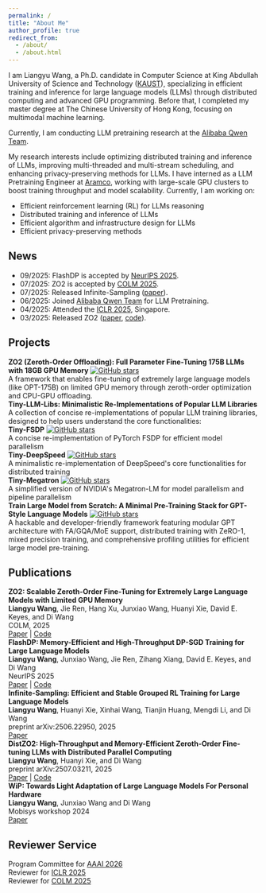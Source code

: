 ```yaml
---
permalink: /
title: "About Me"
author_profile: true
redirect_from: 
  - /about/
  - /about.html
---
```


<div class="intro-text">
I am Liangyu Wang, a Ph.D. candidate in Computer Science at King Abdullah University of Science and Technology (<a href="https://www.kaust.edu.sa/en/">KAUST</a>), specializing in efficient training and inference for large language models (LLMs) through distributed computing and advanced GPU programming. 
Before that, I completed my master degree at The Chinese University of Hong Kong, focusing on multimodal machine learning.

Currently, I am conducting LLM pretraining research at the <a href="https://huggingface.co/Qwen">Alibaba Qwen Team</a>.

My research interests include optimizing distributed training and inference of LLMs, improving multi-threaded and multi-stream scheduling, and enhancing privacy-preserving methods for LLMs. I have interned as a LLM Pretraining Engineer at <a href="https://www.aramco.com/">Aramco</a>, working with large-scale GPU clusters to boost training throughput and model scalability. Currently, I am working on:

<ul>
<li>Efficient reinforcement learning (RL) for LLMs reasoning</li>
<li>Distributed training and inference of LLMs</li>
<li>Efficient algorithm and infrastructure design for LLMs</li>
<li>Efficient privacy-preserving methods</li>
</ul>
</div>

<div class="about-section news-section">
<h2 class="section-title">News</h2>

* 09/2025: FlashDP is accepted by [NeurIPS 2025](https://neurips.cc/).  
* 07/2025: ZO2 is accepted by [COLM 2025](https://colmweb.org/index.html).  
* 07/2025: Released Infinite-Sampling ([paper](https://arxiv.org/pdf/2506.22950)).  
* 06/2025: Joined [Alibaba Qwen Team](https://huggingface.co/Qwen) for LLM Pretraining.  
* 04/2025: Attended the [ICLR 2025](https://openreview.net/group?id=ICLR.cc/2025/Conference), Singapore.  
* 03/2025: Released ZO2 ([paper](https://arxiv.org/abs/2503.12668), [code](https://github.com/liangyuwang/zo2)).

<div class="about-section projects-section">
<h2 class="section-title">Projects</h2>

<div class="project-item">
<div class="project-title"><strong>ZO2 (Zeroth-Order Offloading): Full Parameter Fine-Tuning 175B LLMs with 18GB GPU Memory</strong> <span class="github-stars"><a href="https://github.com/liangyuwang/zo2"><img src="https://img.shields.io/github/stars/liangyuwang/zo2?style=social" alt="GitHub stars"></a></span></div>
<div class="project-description">A framework that enables fine-tuning of extremely large language models (like OPT-175B) on limited GPU memory through zeroth-order optimization and CPU-GPU offloading.</div>
</div>

<div class="project-item">
<div class="project-title"><strong>Tiny-LLM-Libs: Minimalistic Re-Implementations of Popular LLM Libraries</strong></div>
<div class="project-description">A collection of concise re-implementations of popular LLM training libraries, designed to help users understand the core functionalities:</div>

<div class="tiny-lib-item">
<strong>Tiny-FSDP</strong> <span class="github-stars"><a href="https://github.com/liangyuwang/Tiny-FSDP"><img src="https://img.shields.io/github/stars/liangyuwang/Tiny-FSDP?style=social" alt="GitHub stars"></a></span><br>
A concise re-implementation of PyTorch FSDP for efficient model parallelism
</div>

<div class="tiny-lib-item">
<strong>Tiny-DeepSpeed</strong> <span class="github-stars"><a href="https://github.com/liangyuwang/Tiny-DeepSpeed"><img src="https://img.shields.io/github/stars/liangyuwang/Tiny-DeepSpeed?style=social" alt="GitHub stars"></a></span><br>
A minimalistic re-implementation of DeepSpeed's core functionalities for distributed training
</div>

<div class="tiny-lib-item">
<strong>Tiny-Megatron</strong> <span class="github-stars"><a href="https://github.com/liangyuwang/Tiny-Megatron"><img src="https://img.shields.io/github/stars/liangyuwang/Tiny-Megatron?style=social" alt="GitHub stars"></a></span><br>
A simplified version of NVIDIA's Megatron-LM for model parallelism and pipeline parallelism
</div>
</div>

<div class="project-item">
<div class="project-title"><strong>Train Large Model from Scratch: A Minimal Pre-Training Stack for GPT-Style Language Models</strong> <span class="github-stars"><a href="https://github.com/liangyuwang/train-large-model-from-scratch"><img src="https://img.shields.io/github/stars/liangyuwang/train-large-model-from-scratch?style=social" alt="GitHub stars"></a></span></div>
<div class="project-description">A hackable and developer-friendly framework featuring modular GPT architecture with FA/GQA/MoE support, distributed training with ZeRO-1, mixed precision training, and comprehensive profiling utilities for efficient large model pre-training.</div>
</div>
</div>

<div class="about-section publications-section">
<h2 class="section-title">Publications</h2>

<div class="publication-item">
<strong>ZO2: Scalable Zeroth-Order Fine-Tuning for Extremely Large Language Models with Limited GPU Memory</strong><br>
<strong>Liangyu Wang</strong>, Jie Ren, Hang Xu, Junxiao Wang, Huanyi Xie, David E. Keyes, and Di Wang<br>
COLM, 2025<br>
<a href="https://arxiv.org/abs/2503.12668">Paper</a> | <a href="https://github.com/liangyuwang/zo2">Code</a>
</div>

<div class="publication-item">
<strong>FlashDP: Memory-Efficient and High-Throughput DP-SGD Training for Large Language Models</strong><br>
<strong>Liangyu Wang</strong>, Junxiao Wang, Jie Ren, Zihang Xiang, David E. Keyes, and Di Wang<br>
NeurIPS 2025<br>
<a href="https://arxiv.org/abs/2507.01154">Paper</a> | <a href="https://github.com/kaustpradalab/flashdp">Code</a>
</div>

<div class="publication-item">
<strong>Infinite-Sampling: Efficient and Stable Grouped RL Training for Large Language Models</strong><br>
<strong>Liangyu Wang</strong>, Huanyi Xie, Xinhai Wang, Tianjin Huang, Mengdi Li, and Di Wang<br>
preprint arXiv:2506.22950, 2025<br>
<a href="https://arxiv.org/pdf/2506.22950">Paper</a>
</div>

<div class="publication-item">
<strong>DistZO2: High-Throughput and Memory-Efficient Zeroth-Order Fine-tuning LLMs with Distributed Parallel Computing</strong><br>
<strong>Liangyu Wang</strong>, Huanyi Xie, and Di Wang<br>
preprint arXiv:2507.03211, 2025<br>
<a href="https://arxiv.org/pdf/2507.03211">Paper</a> | <a href="https://github.com/liangyuwang/zo2">Code</a>
</div>

<div class="publication-item">
<strong>WiP: Towards Light Adaptation of Large Language Models For Personal Hardware</strong><br>
<strong>Liangyu Wang</strong>, Junxiao Wang and Di Wang<br>
Mobisys workshop 2024<br>
<a href="https://dl.acm.org/doi/pdf/10.1145/3662006.3662065">Paper</a>
</div>
</div>

<div class="about-section reviewer-section">
<h2 class="section-title">Reviewer Service</h2>

<div class="news-item">Program Committee for <a href="https://aaai.org/conference/aaai/aaai-26/">AAAI 2026</a></div>
<div class="news-item">Reviewer for <a href="https://iclr.cc/">ICLR 2025</a></div>
<div class="news-item">Reviewer for <a href="https://colmweb.org/">COLM 2025</a></div>
</div>
